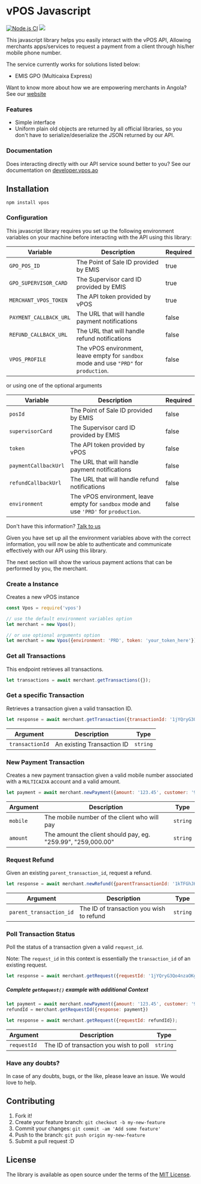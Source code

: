 # vPOS Javascript
[![Node.js CI](https://github.com/v-pos/vpos-js/actions/workflows/node.js.yml/badge.svg)](https://github.com/v-pos/vpos-js/actions/workflows/node.js.yml)
[![](https://img.shields.io/badge/vPOS-OpenSource-blue.svg)](https://www.vpos.ao)

This javascript library helps you easily interact with the vPOS API,
Allowing merchants apps/services to request a payment from a client through his/her mobile phone number.

The service currently works for solutions listed below:

 - EMIS GPO (Multicaixa Express)

Want to know more about how we are empowering merchants in Angola? See our [website](https://vpos.ao)

### Features
- Simple interface
- Uniform plain old objects are returned by all official libraries, so you don't have
to serialize/deserialize the JSON returned by our API.

### Documentation
Does interacting directly with our API service sound better to you? 
See our documentation on [developer.vpos.ao](https://developer.vpos.ao)

## Installation
```shell
npm install vpos
```

### Configuration
This javascript library requires you set up the following environment variables on your machine before
interacting with the API using this library:

| Variable | Description | Required |
| --- | --- | --- |
| `GPO_POS_ID` | The Point of Sale ID provided by EMIS | true |
| `GPO_SUPERVISOR_CARD` | The Supervisor card ID provided by EMIS | true |
| `MERCHANT_VPOS_TOKEN` | The API token provided by vPOS | true |
| `PAYMENT_CALLBACK_URL` | The URL that will handle payment notifications | false |
| `REFUND_CALLBACK_URL` | The URL that will handle refund notifications | false |
| `VPOS_PROFILE` | The vPOS environment, leave empty for `sandbox` mode and use `"PRD"` for `production`.  | false |

or using one of the optional arguments

| Variable | Description | Required |
| --- | --- | --- |
| `posId` | The Point of Sale ID provided by EMIS | false |
| `supervisorCard` | The Supervisor card ID provided by EMIS | false |
| `token` | The API token provided by vPOS | false |
| `paymentCallbackUrl` | The URL that will handle payment notifications | false |
| `refundCallbackUrl` | The URL that will handle refund notifications | false |
| `environment` | The vPOS environment, leave empty for `sandbox` mode and use `'PRD'` for `production`.  | false |

Don't have this information? [Talk to us](suporte@vpos.ao)

Given you have set up all the environment variables above with the correct information, you will now
be able to authenticate and communicate effectively with our API using this library. 

The next section will show the various payment actions that can be performed by you, the merchant.

### Create a Instance
Creates a new vPOS instance

```javascript
const Vpos = require('vpos')

// use the default environment variables option
let merchant = new Vpos();

// or use optional arguments option
let merchant = new Vpos({environment: 'PRD', token: 'your_token_here'})
```

### Get all Transactions
This endpoint retrieves all transactions.

```javascript
let transactions = await merchant.getTransactions({});
```

### Get a specific Transaction
Retrieves a transaction given a valid transaction ID.

```javascript
let response = await merchant.getTransaction({transactionId: '1jYQryG3Qo4nzaOKgJxzWDs25Ht'});
```

| Argument | Description | Type |
| --- | --- | --- |
| `transactionId` | An existing Transaction ID | `string`

### New Payment Transaction
Creates a new payment transaction given a valid mobile number associated with a `MULTICAIXA` account
and a valid amount.

```javascript
let payment = await merchant.newPayment({amount: '123.45', customer: '915898553'});
```

| Argument | Description | Type |
| --- | --- | --- |
| `mobile` | The mobile number of the client who will pay | `string`
| `amount` | The amount the client should pay, eg. "259.99", "259,000.00" | `string`

### Request Refund
Given an existing `parent_transaction_id`, request a refund.

```javascript
let response = await merchant.newRefund({parentTransactionId: '1kTFGhJH8i58uD9MdJpMjWnoE'});
```

| Argument | Description | Type |
| --- | --- | --- |
| `parent_transaction_id` | The ID of transaction you wish to refund | `string`

### Poll Transaction Status
Poll the status of a transaction given a valid `request_id`. 

Note: The `request_id` in this context is essentially the `transaction_id` of an existing request. 

```javascript
let response = await merchant.getRequest({requestId: '1jYQryG3Qo4nzaOKgJxzWDs25Ht'});
```
##### Complete `getRequest()` example with additional Context

```javascript
let payment = await merchant.newPayment({amount: '123.45', customer: '915889553'});
refundId = merchant.getRequestId({response: payment})

let response = await merchant.getRequest({requestId: refundId});
```

| Argument | Description | Type |
| --- | --- | --- |
| `requestId` | The ID of transaction you wish to poll | `string`

### Have any doubts?
In case of any doubts, bugs, or the like, please leave an issue. We would love to help.

## Contributing

1. Fork it!
2. Create your feature branch: `git checkout -b my-new-feature`
3. Commit your changes: `git commit -am 'Add some feature'`
4. Push to the branch: `git push origin my-new-feature`
5. Submit a pull request :D

License
----------------

The library is available as open source under the terms of the [MIT License](http://opensource.org/licenses/MIT).